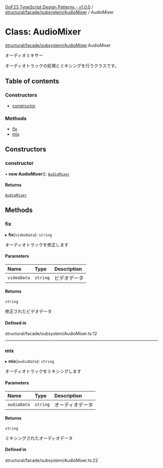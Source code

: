 [GoF23 TypeScript Design Patterns - v1.0.0](../README.md) / [structural/facade/subsystem/AudioMixer](../modules/structural_facade_subsystem_AudioMixer.md) / AudioMixer

# Class: AudioMixer

[structural/facade/subsystem/AudioMixer](../modules/structural_facade_subsystem_AudioMixer.md).AudioMixer

オーディオミキサー

オーディオトラックの処理とミキシングを行うクラスです。

## Table of contents

### Constructors

- [constructor](structural_facade_subsystem_AudioMixer.AudioMixer.md#constructor)

### Methods

- [fix](structural_facade_subsystem_AudioMixer.AudioMixer.md#fix)
- [mix](structural_facade_subsystem_AudioMixer.AudioMixer.md#mix)

## Constructors

### constructor

• **new AudioMixer**(): [`AudioMixer`](structural_facade_subsystem_AudioMixer.AudioMixer.md)

#### Returns

[`AudioMixer`](structural_facade_subsystem_AudioMixer.AudioMixer.md)

## Methods

### fix

▸ **fix**(`videoData`): `string`

オーディオトラックを修正します

#### Parameters

| Name | Type | Description |
| :------ | :------ | :------ |
| `videoData` | `string` | ビデオデータ |

#### Returns

`string`

修正されたビデオデータ

#### Defined in

structural/facade/subsystem/AudioMixer.ts:12

___

### mix

▸ **mix**(`audioData`): `string`

オーディオトラックをミキシングします

#### Parameters

| Name | Type | Description |
| :------ | :------ | :------ |
| `audioData` | `string` | オーディオデータ |

#### Returns

`string`

ミキシングされたオーディオデータ

#### Defined in

structural/facade/subsystem/AudioMixer.ts:22
